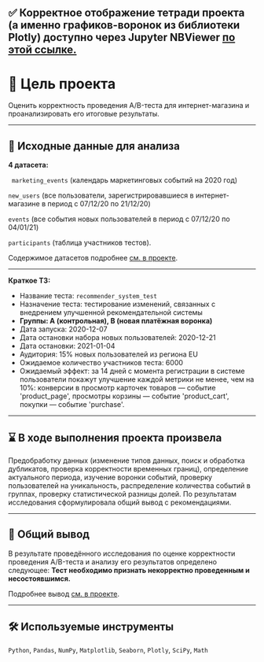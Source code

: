 ## ✅ Корректное отображение тетради проекта (а именно графиков-воронок из библиотеки Plotly) доступно через Jupyter NBViewer [по этой ссылке.](https://nbviewer.jupyter.org/github/Gracheva-Daria/Yandex.Practicum_analytical_projects/blob/e43b10a71811625c611e92a990ffc53dc2cc8f0e/13_%D0%90%D0%BD%D0%B0%D0%BB%D0%B8%D0%B7%20%D1%80%D0%B5%D0%B7%D1%83%D0%BB%D1%8C%D1%82%D0%B0%D1%82%D0%BE%D0%B2%20AB-%D1%82%D0%B5%D1%81%D1%82%D0%B8%D1%80%D0%BE%D0%B2%D0%B0%D0%BD%D0%B8%D1%8F/13_%D0%90%D0%BD%D0%B0%D0%BB%D0%B8%D0%B7%20%D1%80%D0%B5%D0%B7%D1%83%D0%BB%D1%8C%D1%82%D0%B0%D1%82%D0%BE%D0%B2%20AB-%D1%82%D0%B5%D1%81%D1%82%D0%B8%D1%80%D0%BE%D0%B2%D0%B0%D0%BD%D0%B8%D1%8F.ipynb)

# 🎯 Цель проекта
Оценить корректность проведения A/B-теста для интернет-магазина и проанализировать его итоговые результаты.
<hr>

## 📂 Исходные данные для анализа
**4 датасета:** 

` marketing_events` (календарь маркетинговых событий на 2020 год)

`new_users` (все пользователи, зарегистрировавшиеся в интернет-магазине в период с 07/12/20 по 21/12/20)

`events` (все события новых пользователей в период с 07/12/20 по 04/01/21)

`participants` (таблица участников тестов).

Содержимое датасетов подробнее [см. в проекте](https://nbviewer.jupyter.org/github/Gracheva-Daria/Yandex.Practicum_analytical_projects/blob/e43b10a71811625c611e92a990ffc53dc2cc8f0e/13_%D0%90%D0%BD%D0%B0%D0%BB%D0%B8%D0%B7%20%D1%80%D0%B5%D0%B7%D1%83%D0%BB%D1%8C%D1%82%D0%B0%D1%82%D0%BE%D0%B2%20AB-%D1%82%D0%B5%D1%81%D1%82%D0%B8%D1%80%D0%BE%D0%B2%D0%B0%D0%BD%D0%B8%D1%8F/13_%D0%90%D0%BD%D0%B0%D0%BB%D0%B8%D0%B7%20%D1%80%D0%B5%D0%B7%D1%83%D0%BB%D1%8C%D1%82%D0%B0%D1%82%D0%BE%D0%B2%20AB-%D1%82%D0%B5%D1%81%D1%82%D0%B8%D1%80%D0%BE%D0%B2%D0%B0%D0%BD%D0%B8%D1%8F.ipynb).
<hr>

**Краткое ТЗ:**
- Название теста: `recommender_system_test`
- Назначение теста: тестирование изменений, связанных с внедрением улучшенной рекомендательной системы
- **Группы: А (контрольная), B (новая платёжная воронка)**
- Дата запуска: 2020-12-07
- Дата остановки набора новых пользователей: 2020-12-21
- Дата остановки: 2021-01-04
- Аудитория: 15% новых пользователей из региона EU
- Ожидаемое количество участников теста: 6000
- Ожидаемый эффект: за 14 дней с момента регистрации в системе пользователи покажут улучшение каждой метрики не менее, чем на 10%: конверсии в просмотр карточек товаров — событие 'product_page', просмотры корзины — событие 'product_cart', покупки — событие 'purchase'.
<hr>

## ⌛ В ходе выполнения проекта произвела
Предобработку данных (изменение типов данных, поиск и обработка дубликатов, проверка корректности временных границ), определение актуального периода, изучение воронки событий, проверку пользователей на уникальность, распределение количества событий в группах, проверку статистической разницы долей. По результатам исследования сформулировала общий вывод с рекомендациями.
<hr>

## 📃 Общий вывод
В результате проведённого исследования по оценке корректности проведения A/B-теста и анализу его результатов определено следующее:
**Тест необходимо признать некорректно проведенным и несостоявшимся.** 

Подробнее вывод [см. в проекте](https://nbviewer.jupyter.org/github/Gracheva-Daria/Yandex.Practicum_analytical_projects/blob/e43b10a71811625c611e92a990ffc53dc2cc8f0e/13_%D0%90%D0%BD%D0%B0%D0%BB%D0%B8%D0%B7%20%D1%80%D0%B5%D0%B7%D1%83%D0%BB%D1%8C%D1%82%D0%B0%D1%82%D0%BE%D0%B2%20AB-%D1%82%D0%B5%D1%81%D1%82%D0%B8%D1%80%D0%BE%D0%B2%D0%B0%D0%BD%D0%B8%D1%8F/13_%D0%90%D0%BD%D0%B0%D0%BB%D0%B8%D0%B7%20%D1%80%D0%B5%D0%B7%D1%83%D0%BB%D1%8C%D1%82%D0%B0%D1%82%D0%BE%D0%B2%20AB-%D1%82%D0%B5%D1%81%D1%82%D0%B8%D1%80%D0%BE%D0%B2%D0%B0%D0%BD%D0%B8%D1%8F.ipynb).
<hr>

## 🛠️ Используемые инструменты
`Python`, `Pandas`, `NumPy`, `Matplotlib`, `Seaborn`, `Plotly`, `SciPy`, `Math`

